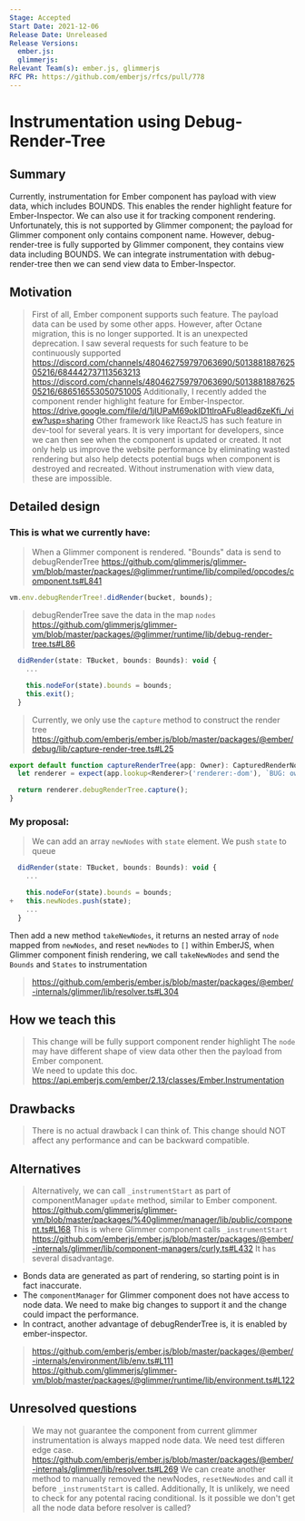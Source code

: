 ```yaml
---
Stage: Accepted
Start Date: 2021-12-06
Release Date: Unreleased
Release Versions:
  ember.js: 
  glimmerjs: 
Relevant Team(s): ember.js, glimmerjs
RFC PR: https://github.com/emberjs/rfcs/pull/778
---
```


<!--- 
Directions for above: 

Stage: Leave as is
Start Date: Fill in with today's date, YYYY-MM-DD
Release Date: Leave as is
Release Versions: Leave as is
Relevant Team(s): Fill this in with the [team(s)](README.md#relevant-teams) to which this RFC applies
RFC PR: Fill this in with the URL for the Proposal RFC PR
-->

# Instrumentation using Debug-Render-Tree

## Summary

Currently, instrumentation for Ember component has payload with view data, which includes BOUNDS. This enables the render highlight feature for Ember-Inspector. We can also use it for tracking component rendering. Unfortunately, this is not supported by Glimmer component; the payload for Glimmer component only contains component name. However, debug-render-tree is fully supported by Glimmer component, they contains view data including BOUNDS. We can integrate instrumentation with debug-render-tree then we can send view data to Ember-Inspector. 

## Motivation

> First of all, Ember component supports such feature. The payload data can be used by some other apps. However, after Octane migration, this is no longer supported. It is an unexpected deprecation. I saw several requests for such feature to be continuously supported 
> https://discord.com/channels/480462759797063690/501388188762505216/684442737113563213
> https://discord.com/channels/480462759797063690/501388188762505216/686516553050751005
> Additionally, I recently added the component render highlight feature for Ember-Inspector. 
> https://drive.google.com/file/d/1jIUPaM69okID1tlroAFu8lead6zeKfi_/view?usp=sharing
> Other framework like ReactJS has such feature in dev-tool for several years. It is very important for developers, since we can then see when the component is updated or created. It not only help us improve the website performance by eliminating wasted rendering but also help detects potential bugs when component is destroyed and recreated. Without instrumenation with view data, these are impossible.


## Detailed design
### This is what we currently have:
> When a Glimmer component is rendered. "Bounds" data is send to debugRenderTree
> https://github.com/glimmerjs/glimmer-vm/blob/master/packages/@glimmer/runtime/lib/compiled/opcodes/component.ts#L841
```js
vm.env.debugRenderTree!.didRender(bucket, bounds);
```
> debugRenderTree save the data in the map `nodes`
> https://github.com/glimmerjs/glimmer-vm/blob/master/packages/@glimmer/runtime/lib/debug-render-tree.ts#L86
```js
  didRender(state: TBucket, bounds: Bounds): void {
    ...

    this.nodeFor(state).bounds = bounds;
    this.exit();
  }
```
> Currently, we only use the `capture` method to construct the render tree
> https://github.com/emberjs/ember.js/blob/master/packages/@ember/debug/lib/capture-render-tree.ts#L25

```js
export default function captureRenderTree(app: Owner): CapturedRenderNode[] {
  let renderer = expect(app.lookup<Renderer>('renderer:-dom'), `BUG: owner is missing renderer`);

  return renderer.debugRenderTree.capture();
}
```

### My proposal:
> We can add an array `newNodes` with `state` element. We push `state` to queue

```js
  didRender(state: TBucket, bounds: Bounds): void {
    ...

    this.nodeFor(state).bounds = bounds;
+   this.newNodes.push(state);
    ...
  }
```

Then add a new method `takeNewNodes`, it returns an nested array of `node` mapped from `newNodes`, and reset `newNodes` to `[]` 
within EmberJS, when Glimmer component finish rendering, we call `takeNewNodes` and send the `Bounds` and `States` to instrumentation
> https://github.com/emberjs/ember.js/blob/master/packages/@ember/-internals/glimmer/lib/resolver.ts#L304


## How we teach this

> This change will be fully support component render highlight
> The `node` may have different shape of view data other then the payload from Ember component.  
> We need to update this doc. https://api.emberjs.com/ember/2.13/classes/Ember.Instrumentation

## Drawbacks

> There is no actual drawback I can think of. This change should NOT affect any performance and can be backward compatible.

## Alternatives

> Alternatively, we can call `_instrumentStart` as part of componentManager `update` method, similar to Ember component.
> https://github.com/glimmerjs/glimmer-vm/blob/master/packages/%40glimmer/manager/lib/public/component.ts#L168
> This is where Glimmer component calls `_instrumentStart`
> https://github.com/emberjs/ember.js/blob/master/packages/@ember/-internals/glimmer/lib/component-managers/curly.ts#L432
> It has several disadvantage.
 - Bonds data are generated as part of rendering, so starting point is in fact inaccurate. 
 - The `componentManager` for Glimmer component does not have access to node data. We need to make big changes to support it and the change could impact the performance.
 - In contract, another advantage of debugRenderTree is, it is enabled by ember-inspector. 
> https://github.com/emberjs/ember.js/blob/master/packages/@ember/-internals/environment/lib/env.ts#L111
> https://github.com/glimmerjs/glimmer-vm/blob/master/packages/@glimmer/runtime/lib/environment.ts#L122

## Unresolved questions

> We may not guarantee the component from current glimmer instrumentation is always mapped node data. We need test differen edge case.
> https://github.com/emberjs/ember.js/blob/master/packages/@ember/-internals/glimmer/lib/resolver.ts#L269
> We can create another method to manually removed the newNodes, `resetNewNodes` and call it before `_instrumentStart` is called.
> Additionally, It is unlikely, we need to check for any potental racing conditional. Is it possible we don't get all the node data before resolver is called? 
